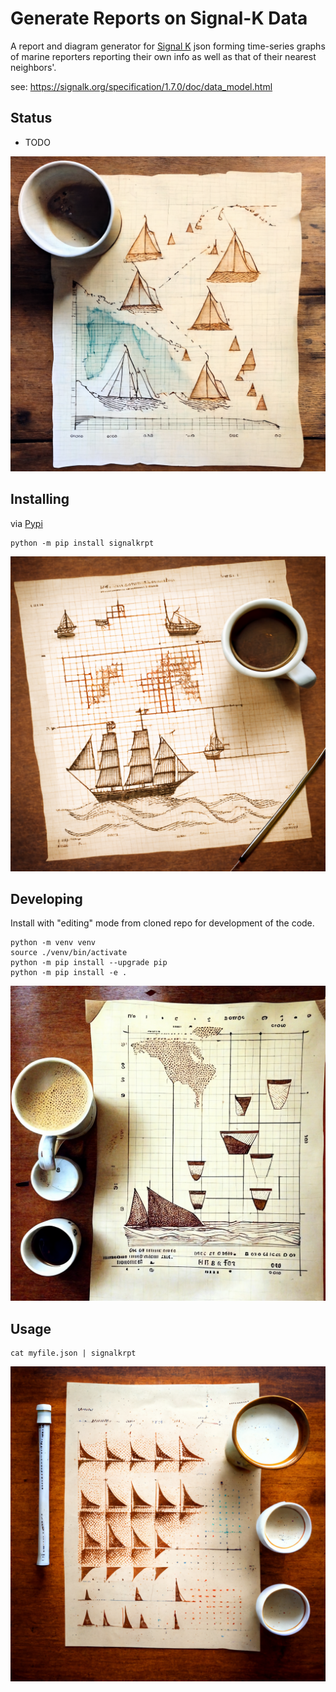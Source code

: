 Generate Reports on Signal-K Data
==============

A report and diagram generator for [Signal K](https://signalk.org/specification/1.7.0/doc/data_model.html) json forming time-series graphs of
marine reporters reporting their own info as well as that of their nearest
neighbors'.


see: https://signalk.org/specification/1.7.0/doc/data_model.html

Status
----------

* TODO

![Fun Mutation of Dot Output](docs/boats1.png)


Installing
-----------

via [Pypi](https://pypi.org/project/signalkrpt/)

```
python -m pip install signalkrpt
```

![Fun Mutation of Dot Output](docs/boats2.png)

Developing
-----------

Install with "editing" mode from cloned repo for development of the code.

```
python -m venv venv
source ./venv/bin/activate
python -m pip install --upgrade pip
python -m pip install -e .
```

![Fun Mutation of Dot Output](docs/boats3.png)

Usage
----------

```
cat myfile.json | signalkrpt
```

![Fun Mutation of Dot Output](docs/boats4.png)
